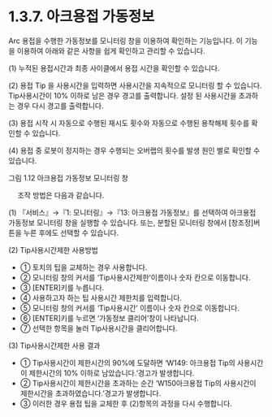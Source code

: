 ﻿# 1.3.7. 아크용접 가동정보

Arc 용접을 수행한 가동정보를 모니터링 창을 이용하여 확인하는 기능입니다. 이 기능을 이용하여 아래와 같은 사항을 쉽게 확인하고 관리할 수 있습니다.

(1)	누적된 용접시간과 최종 사이클에서 용접 시간을 확인할 수 있습니다.

(2)	용접 Tip 을 사용시간을 입력하면 사용시간을 지속적으로 모니터링 할 수 있습니다. Tip사용시간이 10% 이하로 남은 경우 경고를 출력합니다. 설정 된 사용시간을 초과하는 경우 다시 경고를 출력합니다.

(3)	용접 시작 시 자동으로 수행된 재시도 횟수와 자동으로 수행된 용착해제 횟수를 확인할 수 있습니다.

(4)	용접 중 로봇이 정지하는 경우 수행되는 오버랩의 횟수를 발생 원인 별로 확인할 수 있습니다.

  

그림 1.12 아크용접 가동정보 모니터링 창

 
조작 방법은 다음과 같습니다.

(1)	『서비스』→『1: 모니터링』→『13: 아크용접 가동정보』를 선택하여 아크용접 가동정보 모니터링 창을 실행할 수 있습니다. 또는, 분할된 모니터링 창에서 [창조정]버튼을 누른 후에도 선택할 수 있습니다.

(2)	Tip사용시간제한 사용방법
- ① 토치의 팁을 교체하는 경우 사용합니다.
- ② 모니터링 창의 커서를 ‘Tip사용시간제한’이름이나 숫자 칸으로 이동합니다.
- ③ [ENTER]키를 누릅니다.
- ④ 사용하고자 하는 팁 사용시간 제한치를 입력합니다.
- ⑤ 모니터링 창의 커서를 ‘Tip사용시간’ 이름이나 숫자 칸으로 이동합니다.
- ⑥ [ENTER]키를 누르면 ‘가동정보 클리어’창이 나타납니다.
- ⑦ 선택한 항목을 눌러 Tip사용시간을 클리어합니다.

(3)	Tip사용시간제한 사용 결과
- ①	Tip사용시간이 제한시간의 90%에 도달하면 ‘W149: 아크용접 Tip의 사용시간이 제한시간의 10% 이하로 남았습니다.’경고가 발생합니다.
- ②	Tip사용시간이 제한시간을 초과하는 순간 ‘W150아크용접 Tip의 사용시간이 제한시간을 초과하였습니다.’경고가 발생합니다.
- ③	이러한 경우 용접 팁을 교체한 후 (2)항목의 과정을 다시 수행합니다.


